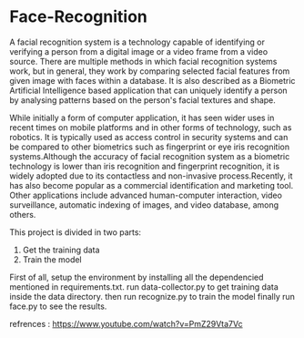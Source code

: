 # Face-Recognition

A facial recognition system is a technology capable of identifying or verifying a person from a digital image or a video frame from a video source. There are multiple methods in which facial recognition systems work, but in general, they work by comparing selected facial features from given image with faces within a database. It is also described as a Biometric Artificial Intelligence based application that can uniquely identify a person by analysing patterns based on the person's facial textures and shape. 

While initially a form of computer application, it has seen wider uses in recent times on mobile platforms and in other forms of technology, such as robotics. It is typically used as access control in security systems and can be compared to other biometrics such as fingerprint or eye iris recognition systems.Although the accuracy of facial recognition system as a biometric technology is lower than iris recognition and fingerprint recognition, it is widely adopted due to its contactless and non-invasive process.Recently, it has also become popular as a commercial identification and marketing tool. Other applications include advanced human-computer interaction, video surveillance, automatic indexing of images, and video database, among others.


This project is divided in two parts:
  1. Get the training data
  2. Train the model

First of all, setup the environment by installing all the dependencied mentioned in requirements.txt.
run data-collector.py to get training data inside the data directory.
then run recognize.py to train the model
finally run face.py to see the results.

refrences :
https://www.youtube.com/watch?v=PmZ29Vta7Vc

